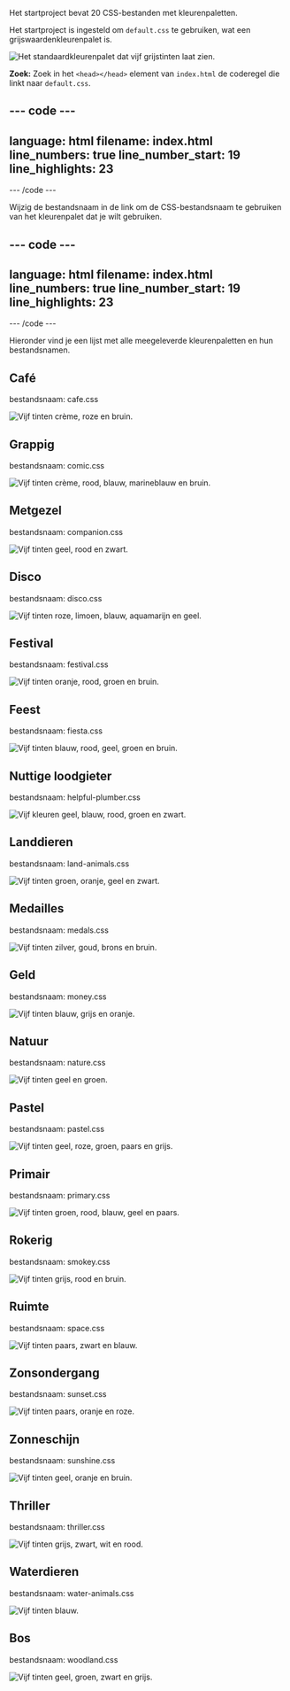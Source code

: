 Het startproject bevat 20 CSS-bestanden met kleurenpaletten.

Het startproject is ingesteld om `default.css` te gebruiken, wat een grijswaardenkleurenpalet is.

![Het standaardkleurenpalet dat vijf grijstinten laat zien.](images/greyscale.png)

**Zoek:** Zoek in het `<head></head>` element van `index.html` de coderegel die linkt naar `default.css`.

--- code ---
---
language: html
filename: index.html
line_numbers: true
line_number_start: 19
line_highlights: 23
---

 <!-- Voeg een CSS-stijlbestand toe -->

 <link href="style.css" rel="stylesheet" type="text/css" /> 
 <link href="animation.css" rel="stylesheet" type="text/css" /> 
 <link href="default.css" rel="stylesheet" type="text/css" /> 
  </head>

--- /code ---

Wijzig de bestandsnaam in de link om de CSS-bestandsnaam te gebruiken van het kleurenpalet dat je wilt gebruiken.

--- code ---
---
language: html
filename: index.html
line_numbers: true
line_number_start: 19
line_highlights: 23
---

 <!-- Voeg een CSS-stijlbestand toe -->

 <link href="style.css" rel="stylesheet" type="text/css" /> 
 <link href="animation.css" rel="stylesheet" type="text/css" /> 
 <link href="fiesta.css" rel="stylesheet" type="text/css" /> 
  </head>

--- /code ---

Hieronder vind je een lijst met alle meegeleverde kleurenpaletten en hun bestandsnamen.

## Café

bestandsnaam: cafe.css

![Vijf tinten crème, roze en bruin.](images/cafe.png)

## Grappig

bestandsnaam: comic.css

![Vijf tinten crème, rood, blauw, marineblauw en bruin.](images/comic.png)

## Metgezel

bestandsnaam: companion.css

![Vijf tinten geel, rood en zwart.](images/companion.png)

## Disco

bestandsnaam: disco.css

![Vijf tinten roze, limoen, blauw, aquamarijn en geel.](images/disco.png)

## Festival

bestandsnaam: festival.css

![Vijf tinten oranje, rood, groen en bruin.](images/festival.png)

## Feest

bestandsnaam: fiesta.css

![Vijf tinten blauw, rood, geel, groen en bruin.](images/fiesta.png)

## Nuttige loodgieter

bestandsnaam: helpful-plumber.css

![Vijf kleuren geel, blauw, rood, groen en zwart.](images/helpful-plumber.png)

## Landdieren

bestandsnaam: land-animals.css

![Vijf tinten groen, oranje, geel en zwart.](images/land-animals.png)

## Medailles

bestandsnaam: medals.css

![Vijf tinten zilver, goud, brons en bruin.](images/medals.png)

## Geld

bestandsnaam: money.css

![Vijf tinten blauw, grijs en oranje.](images/money.png)

## Natuur

bestandsnaam: nature.css

![Vijf tinten geel en groen.](images/nature.png)

## Pastel

bestandsnaam: pastel.css

![Vijf tinten geel, roze, groen, paars en grijs.](images/pastel.png)

## Primair

bestandsnaam: primary.css

![Vijf tinten groen, rood, blauw, geel en paars.](images/primary.png)

## Rokerig

bestandsnaam: smokey.css

![Vijf tinten grijs, rood en bruin.](images/smokey.png)

## Ruimte

bestandsnaam: space.css

![Vijf tinten paars, zwart en blauw.](images/space.png)

## Zonsondergang

bestandsnaam: sunset.css

![Vijf tinten paars, oranje en roze.](images/sunset.png)

## Zonneschijn

bestandsnaam: sunshine.css

![Vijf tinten geel, oranje en bruin.](images/sunshine.png)

## Thriller

bestandsnaam: thriller.css

![Vijf tinten grijs, zwart, wit en rood.](images/thriller.png)

## Waterdieren

bestandsnaam: water-animals.css

![Vijf tinten blauw. ](images/water-animals.png)

## Bos

bestandsnaam: woodland.css

![Vijf tinten geel, groen, zwart en grijs.](images/woodland.png)
